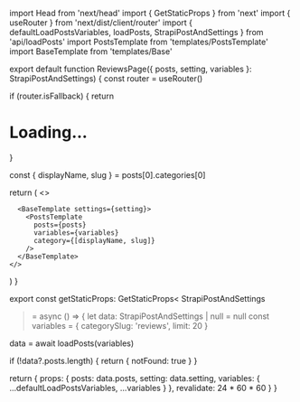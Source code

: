 import Head from 'next/head'
import { GetStaticProps } from 'next'
import { useRouter } from 'next/dist/client/router'
import {
  defaultLoadPostsVariables,
  loadPosts,
  StrapiPostAndSettings
} from 'api/loadPosts'
import PostsTemplate from 'templates/PostsTemplate'
import BaseTemplate from 'templates/Base'

export default function ReviewsPage({
  posts,
  setting,
  variables
}: StrapiPostAndSettings) {
  const router = useRouter()

  if (router.isFallback) {
    return <h1>Loading...</h1>
  }

  const { displayName, slug } = posts[0].categories[0]

  return (
    <>
      <Head>
        <title>
          {displayName} - {setting.blogName}
        </title>
      </Head>

      <BaseTemplate settings={setting}>
        <PostsTemplate
          posts={posts}
          variables={variables}
          category={[displayName, slug]}
        />
      </BaseTemplate>
    </>
  )
}

export const getStaticProps: GetStaticProps<
  StrapiPostAndSettings
> = async () => {
  let data: StrapiPostAndSettings | null = null
  const variables = { categorySlug: 'reviews', limit: 20 }

  data = await loadPosts(variables)

  if (!data?.posts.length) {
    return { notFound: true }
  }

  return {
    props: {
      posts: data.posts,
      setting: data.setting,
      variables: {
        ...defaultLoadPostsVariables,
        ...variables
      }
    },
    revalidate: 24 * 60 * 60
  }
}
